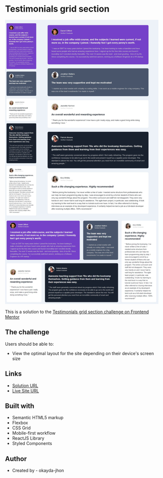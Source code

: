 # Testimonials grid section

![](./screenshot.jpg)

This is a solution to the [Testimonials grid section challenge on Frontend Mentor](https://www.frontendmentor.io/challenges/testimonials-grid-section-Nnw6J7Un7)

## The challenge

Users should be able to:

- View the optimal layout for the site depending on their device's screen size

## Links

- [Solution URL](https://www.frontendmentor.io/challenges/testimonials-grid-section-Nnw6J7Un7)
- [Live Site URL](https://jhon-okayda-testimonials-grid-section.netlify.app/)

## Built with

- Semantic HTML5 markup
- Flexbox
- CSS Grid
- Mobile-first workflow
- ReactJS Library
- Styled Components

## Author

- Created by - okayda-jhon

